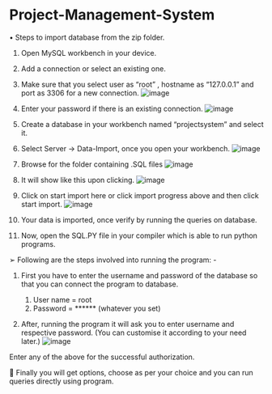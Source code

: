 # Project-Management-System
•	Steps to import database from the zip folder.

1.	 Open MySQL workbench in your device.

2.	 Add a connection or select an existing one.

3.	Make sure that you select user as “root” , hostname as “127.0.0.1” and port as 3306 for a new connection.
![image](https://user-images.githubusercontent.com/85061899/175381900-ff6f6250-fd9d-46e2-b73a-3fa16de29551.png)

 
4.	Enter your password if there is an existing connection.
![image](https://user-images.githubusercontent.com/85061899/175381952-505acac7-6d07-4cd4-9b48-c1da6d621686.png)

 
5.	 Create a database in your workbench named “projectsystem” and select it.

6.	Select Server -> Data-Import, once you open your workbench.
![image](https://user-images.githubusercontent.com/85061899/175382008-d64a95f0-cf5d-4872-b9cd-9e55a2a12fc6.png)

 

7.	Browse for the folder containing .SQL files
![image](https://user-images.githubusercontent.com/85061899/175382052-02eb1b41-5060-4c4c-b967-d90e6147f266.png)

 

8.	It will show like this upon clicking.
![image](https://user-images.githubusercontent.com/85061899/175381812-aceab2d7-c175-440f-b67d-e7a0aedd704b.png)

 

9.	 Click on start import here or click import progress above and then click start import.
![image](https://user-images.githubusercontent.com/85061899/175382103-eb4fa956-d2b9-4ad3-8692-e0e4f430c9af.png)



10.	Your data is imported, once verify by running the queries on database.

11.	Now, open the SQL.PY file in your compiler which is 
        able to run python programs.

➢	Following are the steps involved into running the program: -

1.	First you have to enter the username and password of the database so that you can connect the program to database.
       1.	User name = root
       2.	Password = ****** (whatever you set)

2.	After, running the program it will ask you to enter username and respective password. (You can customise it according to your need later.)
![image](https://user-images.githubusercontent.com/85061899/175381563-a01a810f-e1a0-4c1b-824f-4bae2cee286c.png)

 

Enter any of the above for the successful authorization.

	Finally you will get options, choose as per your choice and you can run queries directly using program.
